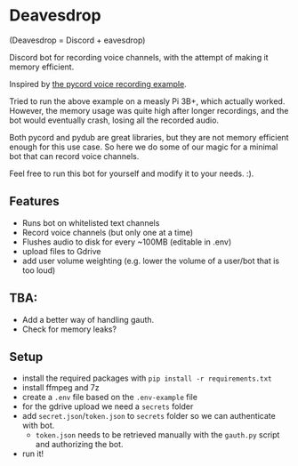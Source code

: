 # Deavesdrop
(Deavesdrop = Discord + eavesdrop) 

Discord bot for recording voice channels, with the attempt of making it memory efficient.

Inspired by [the pycord voice recording example](https://github.com/Pycord-Development/pycord/blob/d0b9f5ef7861d2b23f174aa10cbea866690b4bf4/examples/audio_recording_merged.py).

Tried to run the above example on a measly Pi 3B+, which actually worked. 
However, the memory usage was quite high after longer recordings, and the bot would eventually crash, losing all the recorded audio.

Both pycord and pydub are great libraries, but they are not memory efficient enough for this use case.
So here we do some of our magic for a minimal bot that can record voice channels.

Feel free to run this bot for yourself and modify it to your needs. :).

## Features

- Runs bot on whitelisted text channels
- Record voice channels (but only one at a time)
- Flushes audio to disk for every ~100MB (editable in .env)
- upload files to Gdrive
- add user volume weighting (e.g. lower the volume of a user/bot that is too loud)

## TBA:

- Add a better way of handling gauth.
- Check for memory leaks?

## Setup

- install the required packages with `pip install -r requirements.txt`
- install ffmpeg and 7z
- create a `.env` file based on the `.env-example` file
- for the gdrive upload we need a `secrets` folder
- add `secret.json`/`token.json` to `secrets` folder so we can authenticate with bot.
  + `token.json` needs to be retrieved manually with the `gauth.py` script and authorizing the bot.
- run it!
